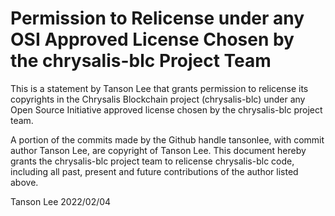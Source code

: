# Permission to Relicense under any OSI Approved License Chosen by the chrysalis-blc Project Team

This is a statement by Tanson Lee that grants permission to relicense its copyrights in the
Chrysalis Blockchain project (chrysalis-blc) under any Open Source Initiative approved license
chosen by the chrysalis-blc project team.

A portion of the commits made by the Github handle tansonlee, with commit author 
Tanson Lee, are copyright of Tanson Lee. This document hereby grants the
chrysalis-blc project team to relicense chrysalis-blc code, including all past, present and
future contributions of the author listed above.

Tanson Lee
2022/02/04
